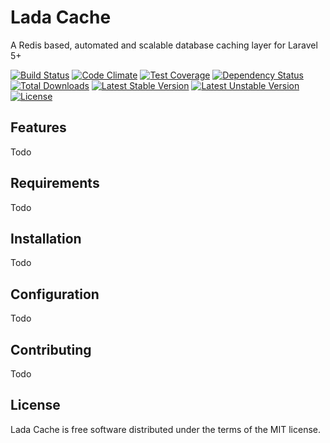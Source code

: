 # Lada Cache

A Redis based, automated and scalable database caching layer for Laravel 5+

[![Build Status](https://travis-ci.org/spiritix/lada-cache.svg?branch=master)](https://travis-ci.org/spiritix/lada-cache)
[![Code Climate](https://codeclimate.com/github/spiritix/lada-cache/badges/gpa.svg)](https://codeclimate.com/github/spiritix/lada-cache)
[![Test Coverage](https://codeclimate.com/github/spiritix/lada-cache/badges/coverage.svg)](https://codeclimate.com/github/spiritix/lada-cache)
[![Dependency Status](https://www.versioneye.com/user/projects/561bcc3ea193340f2800149b/badge.svg?style=flat)](https://www.versioneye.com/user/projects/561bcc3ea193340f2800149b)
[![Total Downloads](https://poser.pugx.org/spiritix/lada-cache/d/total.svg)](https://packagist.org/packages/spiritix/lada-cache)
[![Latest Stable Version](https://poser.pugx.org/spiritix/lada-cache/v/stable.svg)](https://packagist.org/packages/spiritix/lada-cache)
[![Latest Unstable Version](https://poser.pugx.org/spiritix/lada-cache/v/unstable.svg)](https://packagist.org/packages/spiritix/lada-cache)
[![License](https://poser.pugx.org/spiritix/lada-cache/license.svg)](https://packagist.org/packages/spiritix/lada-cache)

## Features

Todo

## Requirements

Todo

## Installation

Todo

## Configuration

Todo

## Contributing

Todo

## License

Lada Cache is free software distributed under the terms of the MIT license.
